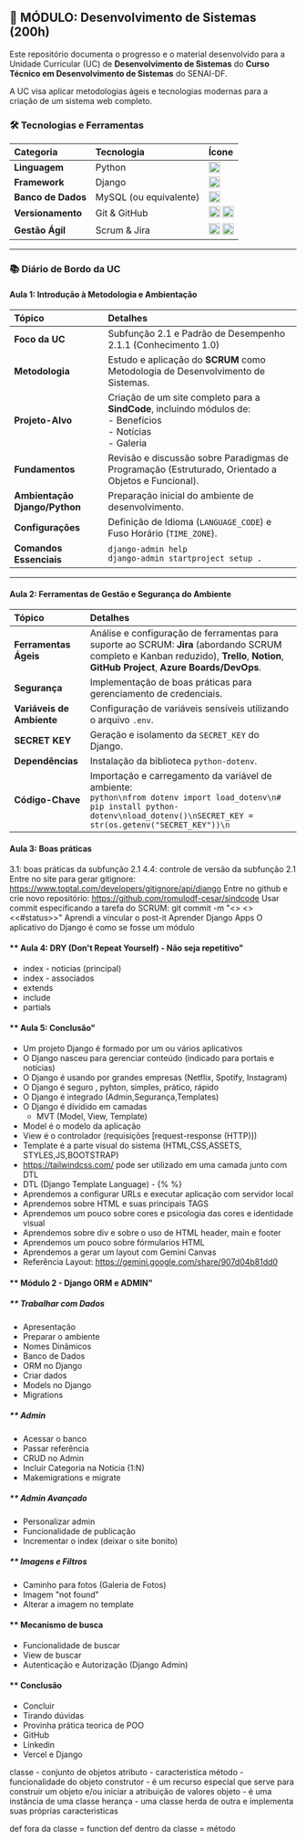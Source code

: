 ## 🚀 MÓDULO: Desenvolvimento de Sistemas (200h)

Este repositório documenta o progresso e o material desenvolvido para a Unidade Curricular (UC) de **Desenvolvimento de Sistemas** do **Curso Técnico em Desenvolvimento de Sistemas** do SENAI-DF.

A UC visa aplicar metodologias ágeis e tecnologias modernas para a criação de um sistema web completo.

### 🛠️ Tecnologias e Ferramentas

| Categoria | Tecnologia | Ícone |
| :--- | :--- | :--- |
| **Linguagem** | Python | <img src="https://img.shields.io/badge/Python-3776AB?style=flat-square&logo=python&logoColor=white" alt="Python" height="20"/> |
| **Framework** | Django | <img src="https://img.shields.io/badge/Django-092E20?style=flat-square&logo=django&logoColor=white" alt="Django" height="20"/> |
| **Banco de Dados** | MySQL (ou equivalente) | <img src="https://img.shields.io/badge/MySQL-4479A1?style=flat-square&logo=mysql&logoColor=white" alt="MySQL" height="20"/> |
| **Versionamento** | Git & GitHub | <img src="https://img.shields.io/badge/Git-F05032?style=flat-square&logo=git&logoColor=white" alt="Git" height="20"/> <img src="https://img.shields.io/badge/GitHub-100000?style=flat-square&logo=github&logoColor=white" alt="GitHub" height="20"/> |
| **Gestão Ágil** | Scrum & Jira | <img src="https://img.shields.io/badge/Scrum-004A7F?style=flat-square&logo=scrumalliance&logoColor=white" alt="Scrum" height="20"/> <img src="https://img.shields.io/badge/Jira-0052CC?style=flat-square&logo=jira&logoColor=white" alt="Jira" height="20"/> |

---

### 📚 Diário de Bordo da UC

#### **Aula 1: Introdução à Metodologia e Ambientação**

| Tópico | Detalhes |
| :--- | :--- |
| **Foco da UC** | Subfunção 2.1 e Padrão de Desempenho 2.1.1 (Conhecimento 1.0) |
| **Metodologia** | Estudo e aplicação do **SCRUM** como Metodologia de Desenvolvimento de Sistemas. |
| **Projeto-Alvo** | Criação de um site completo para a **SindCode**, incluindo módulos de: <br> - Benefícios <br> - Notícias <br> - Galeria |
| **Fundamentos** | Revisão e discussão sobre Paradigmas de Programação (Estruturado, Orientado a Objetos e Funcional). |
| **Ambientação Django/Python** | Preparação inicial do ambiente de desenvolvimento. |
| **Configurações** | Definição de Idioma (`LANGUAGE_CODE`) e Fuso Horário (`TIME_ZONE`). |
| **Comandos Essenciais** | `django-admin help` <br> `django-admin startproject setup .` |

---

#### **Aula 2: Ferramentas de Gestão e Segurança do Ambiente**

| Tópico | Detalhes | 
| :--- | :--- |
| **Ferramentas Ágeis** | Análise e configuração de ferramentas para suporte ao SCRUM: **Jira** (abordando SCRUM completo e Kanban reduzido), **Trello**, **Notion**, **GitHub Project**, **Azure Boards/DevOps**. |
| **Segurança** | Implementação de boas práticas para gerenciamento de credenciais. |
| **Variáveis de Ambiente** | Configuração de variáveis sensíveis utilizando o arquivo `.env`. |
| **SECRET KEY** | Geração e isolamento da `SECRET_KEY` do Django. |
| **Dependências** | Instalação da biblioteca `python-dotenv`. |
| **Código-Chave** | Importação e carregamento da variável de ambiente: <br>```python\nfrom dotenv import load_dotenv\n# pip install python-dotenv\nload_dotenv()\nSECRET_KEY = str(os.getenv("SECRET_KEY"))\n``` |


#### **Aula 3: Boas práticas**

3.1: boas práticas da subfunção 2.1
4.4: controle de versão da subfunção 2.1
Entre no site para gerar gitignore: https://www.toptal.com/developers/gitignore/api/django
Entre no github e crie novo repositório: https://github.com/romulodf-cesar/sindcode
Usar commit especificando a tarefa do SCRUM: git commit -m "<> <> <<#status>>"
Aprendi a vincular o post-it
Aprender Django Apps
O aplicativo do Django é como se fosse um módulo

#### ** Aula 4: DRY (Don't Repeat Yourself) - Não seja repetitivo"

- index - noticias (principal)
- index - associados
- extends
- include
- partials

#### ** Aula 5: Conclusão"

- Um projeto Django é formado por um ou vários aplicativos
- O Django nasceu para gerenciar conteúdo (indicado para portais e notícias)
- O Django é usando por grandes empresas (Netflix, Spotify, Instagram)
- O Django é seguro , pyhton, simples, prático, rápido
- O Django é integrado (Admin,Segurança,Templates)
- O Django é dívidido em camadas
  - MVT (Model, View, Template)
- Model é o modelo da aplicação
- View é o controlador (requisições [request-response (HTTP)])
- Template é a parte visual do sistema (HTML,CSS,ASSETS, STYLES,JS,BOOTSTRAP)
- https://tailwindcss.com/ pode ser utilizado em uma camada junto com DTL
- DTL (Django Template Language) - {%        %}
- Aprendemos a configurar URLs e executar aplicação com servidor local
- Aprendemos sobre HTML e suas principais TAGS
- Aprendemos um pouco sobre cores e psicologia das cores e identidade visual
- Aprendemos sobre div e sobre o uso de HTML header, main e footer
- Aprendemos um pouco sobre fórmularios HTML
- Aprendemos a gerar um layout com Gemini Canvas
- Referência Layout: https://gemini.google.com/share/907d04b81dd0



#### ** Módulo 2 -  Django ORM e ADMIN"

##### ** Trabalhar com Dados
- Apresentação
- Preparar o ambiente
- Nomes Dinâmicos
- Banco de Dados
- ORM no Django
- Criar dados
- Models no Django
- Migrations

##### ** Admin
- Acessar o banco
- Passar referência
- CRUD no Admin
- Incluir Categoria na Noticia (1:N)
- Makemigrations e migrate

##### ** Admin Avançado

- Personalizar admin
- Funcionalidade de publicação
- Incrementar o index (deixar o site bonito)

##### ** Imagens e Filtros

- Caminho para fotos (Galeria de Fotos)
- Imagem "not found"
- Alterar a imagem no template

#### ** Mecanismo de busca

- Funcionalidade de buscar
- View de buscar
- Autenticação e Autorização (Django Admin)

#### ** Conclusão 

- Concluir
- Tirando dúvidas
- Provinha prática teorica de POO
- GitHub
- Linkedin
- Vercel e Django

classe - conjunto de objetos
atributo - caracteristica
método - funcionalidade do objeto
construtor - é um recurso especial que serve para construir um objeto e/ou iniciar a atribuição de valores
objeto - é uma instância de uma classe
herança - uma classe herda de outra e implementa suas próprias caracteristicas

def fora da classe = function
def dentro da classe = método